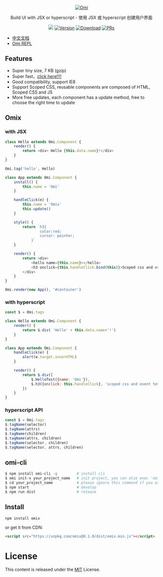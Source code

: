 <p align="center">
  <a href="##Omix"><img src="http://images2017.cnblogs.com/blog/105416/201708/105416-20170807101916221-348284001.png" alt="Omi"></a>
</p>
<p align="center">
Build UI with JSX or hyperscript - 使用 JSX 或 hyperscript 创建用户界面
</p>
<p align="center">
  <a href="https://travis-ci.org/AlloyTeam/omix"><img src="https://travis-ci.org/AlloyTeam/omix.svg"></a>
  <a href="https://www.npmjs.com/package/omix"><img src="https://img.shields.io/npm/v/omix.svg" alt="Version"></a>
  <a href="https://www.npmjs.com/package/omix"><img src="https://img.shields.io/npm/dm/omix.svg" alt="Download"></a>
  <a href="CONTRIBUTING.md"><img src="https://img.shields.io/badge/PRs-welcome-brightgreen.svg" alt="PRs"></a>
</p>


* [中文文档](./docs/README.md)
* [Omi REPL](https://alloyteam.github.io/omix/repl/)

## Features

* Super tiny size, 7 KB (gzip)
* Super fast，[click here!!!!](https://alloyteam.github.io/omix/example/perfs)
* Good compatibility, support IE8
* Support Scoped CSS, reusable components are composed of HTML, Scoped CSS and JS
* More free updates, each component has a update method, free to choose the right time to update

## Omix 

### with JSX

``` js
class Hello extends Omi.Component {
    render() {
        return <div> Hello {this.data.name}!</div>
    }
}

Omi.tag('hello', Hello)

class App extends Omi.Component {
    install() {
        this.name = 'Omi'
    }

    handleClick(e) {
        this.name = 'Omix' 
        this.update()
    }

    style() {
        return `h3{
	            color:red;
	            cursor: pointer;
	        }`
    }

    render() {
        return <div>
            <hello name={this.name}></hello>
            <h3 onclick={this.handleClick.bind(this)}>Scoped css and event test! click me!</h3>
        </div>
    }
}

Omi.render(new App(), '#container')
```

### with hyperscript

``` js
const $ = Omi.tags

class Hello extends Omi.Component {
    render() {
        return $.div( 'Hello' + this.data.name+'!')
    }
}

class App extends Omi.Component {
    handleClick(e) {
        alert(e.target.innerHTML)
    }

    render() {
        return $.div([
            $.HelloTest({name: 'Omi'}),
            $.h3({onclick: this.handleClick}, 'scoped css and event test! click me!')
        ])
    }
}
```

### hyperscript API

```js
const $ = Omi.tags
$.tagName(selector)
$.tagName(attrs)
$.tagName(children)
$.tagName(attrs, children)
$.tagName(selector, children)
$.tagName(selector, attrs, children)
```

## omi-cli

```bash
$ npm install omi-cli -g         # install cli
$ omi init-x your_project_name   # init project, you can also exec 'omi init' in an empty folder
$ cd your_project_name           # please ignore this command if you executed 'omi init' in an empty folder
$ npm start                      # develop
$ npm run dist                   # release
```

## Install

``` bash
npm install omix
```

or get it from CDN:

``` html
<script src="https://unpkg.com/omix@0.1.0/dist/omix.min.js"></script>
```


# License
This content is released under the [MIT](http://opensource.org/licenses/MIT) License.
